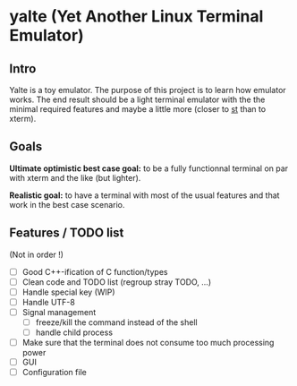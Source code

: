 # yalte (Yet Another Linux Terminal Emulator)

## Intro

Yalte is a toy emulator. The purpose of this project is to learn how emulator works.
The end result should be a light terminal emulator with the the minimal required features and maybe a little more
(closer to [st](http://st.suckless.org/) than to xterm).

## Goals

**Ultimate optimistic best case goal:**
    to be a fully functionnal terminal on par with xterm and the like (but lighter).

**Realistic goal:**
    to have a terminal with most of the usual features and that work in the best case scenario.

## Features / TODO list

(Not in order !)

- [ ] Good C++-ification of C function/types
- [ ] Clean code and TODO list (regroup stray TODO, ...)
- [ ] Handle special key (WIP)
- [ ] Handle UTF-8
- [ ] Signal management
    - [ ] freeze/kill the command instead of the shell
    - [ ] handle child process
- [ ] Make sure that the terminal does not consume too much processing power
- [ ] GUI
- [ ] Configuration file
